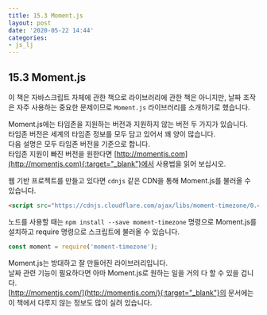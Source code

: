 ```yaml
---
title: 15.3 Moment.js
layout: post
date: '2020-05-22 14:44'
categories:
- js_lj
---
```


## 15.3 Moment.js

이 책은 자바스크립트 자체에 관한 책으로 라이브러리에 관한 책은 아니지만, 날짜 조작은 자주 사용하는 중요한 문제이므로 `Moment.js` 라이브러리를
소개하기로 했습니다.

Moment.js에는 타임존을 지원하는 버전과 지원하지 않는 버전 두 가지가 있습니다.  
타임존 버전은 세계의 타임존 정보를 모두 담고 있어서 꽤 양이 많습니다.  
다음 설명은 모두 타임존 버전을 기준으로 합니다.  
타임존 지원이 빠진 버전을 원한다면 [http://momentjs.com](http://momentjs.com){:target="_blank"}에서 사용법을 읽어 보십시오.

웹 기반 프로젝트를 만들고 있다면 `cdnjs` 같은 CDN을 통해 Moment.js를 불러올 수 있습니다.

```html
<script src="https://cdnjs.cloudflare.com/ajax/libs/moment-timezone/0.4.0/moment-timezone.min.js"></script>
```

노드를 사용할 때는 `npm install --save moment-timezone` 명령으로 Moment.js를 설치하고 require 명령으로 스크립트에 불러올 수 있습니다.

```javascript
const moment = require('moment-timezone');
```

Moment.js는 방대하고 잘 만들어진 라이브러리입니다.  
날짜 관련 기능이 필요하다면 아마 Moment.js로 원하는 일을 거의 다 할 수 있을 겁니다.  
[http://momentjs.com/](http://momentjs.com/){:target="_blank"}의 문서에는 이 책에서 다루지 않는 정보도 많이 실려 있습니다.